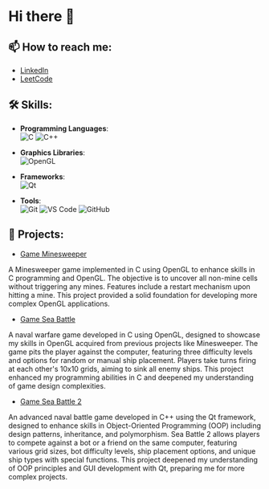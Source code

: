 # Hi there 👋

## 📫 How to reach me:

- [LinkedIn](https://www.linkedin.com/in/oleg-baranov-b86846309/)
- [LeetCode](https://leetcode.com/u/GeLo000/)

## 🛠 Skills:

- **Programming Languages**:  
  ![C](https://img.shields.io/badge/C-00599C?style=flat-square&logo=c&logoColor=white)
  ![C++](https://img.shields.io/badge/C++-00599C?style=flat-square&logo=c%2B%2B&logoColor=white)
  
- **Graphics Libraries**:  
  ![OpenGL](https://img.shields.io/badge/OpenGL-5586A4?style=flat-square&logo=opengl&logoColor=white)
  
- **Frameworks**:  
  ![Qt](https://img.shields.io/badge/Qt-41CD52?style=flat-square&logo=qt&logoColor=white)
  
- **Tools**:  
  ![Git](https://img.shields.io/badge/Git-F05032?style=flat-square&logo=git&logoColor=white)
  ![VS Code](https://img.shields.io/badge/VS%20Code-007ACC?style=flat-square&logo=visual-studio-code&logoColor=white)
  ![GitHub](https://img.shields.io/badge/GitHub-181717?style=flat-square&logo=github&logoColor=white)

## 🚀 Projects:

- [Game Minesweeper](https://github.com/GeLo0000/Game-Minesweeper)

A Minesweeper game implemented in C using OpenGL to enhance skills in C programming and OpenGL. The objective is to uncover all non-mine cells without triggering any mines. Features include a restart mechanism upon hitting a mine. This project provided a solid foundation for developing more complex OpenGL applications.

- [Game Sea Battle](https://github.com/GeLo0000/Game-SeaBattle)

A naval warfare game developed in C using OpenGL, designed to showcase my skills in OpenGL acquired from previous projects like Minesweeper. The game pits the player against the computer, featuring three difficulty levels and options for random or manual ship placement. Players take turns firing at each other's 10x10 grids, aiming to sink all enemy ships. This project enhanced my programming abilities in C and deepened my understanding of game design complexities.

- [Game Sea Battle 2](https://github.com/GeLo0000/Game-SeaBattle2)

An advanced naval battle game developed in C++ using the Qt framework, designed to enhance skills in Object-Oriented Programming (OOP) including design patterns, inheritance, and polymorphism. Sea Battle 2 allows players to compete against a bot or a friend on the same computer, featuring various grid sizes, bot difficulty levels, ship placement options, and unique ship types with special functions. This project deepened my understanding of OOP principles and GUI development with Qt, preparing me for more complex projects.


